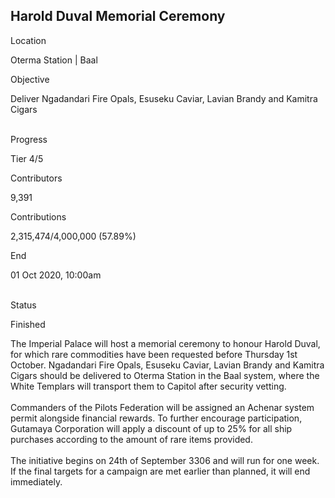 ## Harold Duval Memorial Ceremony

Location

Oterma Station \| Baal

Objective

Deliver Ngadandari Fire Opals, Esuseku Caviar, Lavian Brandy and Kamitra
Cigars

\
Progress

Tier 4/5

Contributors

9,391

Contributions

2,315,474/4,000,000 (57.89%)

End

01 Oct 2020, 10:00am

\
Status

Finished

The Imperial Palace will host a memorial ceremony to honour Harold
Duval, for which rare commodities have been requested before Thursday
1st October. Ngadandari Fire Opals, Esuseku Caviar, Lavian Brandy and
Kamitra Cigars should be delivered to Oterma Station in the Baal system,
where the White Templars will transport them to Capitol after security
vetting.\
\
Commanders of the Pilots Federation will be assigned an Achenar system
permit alongside financial rewards. To further encourage participation,
Gutamaya Corporation will apply a discount of up to 25% for all ship
purchases according to the amount of rare items provided.\
\
The initiative begins on 24th of September 3306 and will run for one
week. If the final targets for a campaign are met earlier than planned,
it will end immediately.
